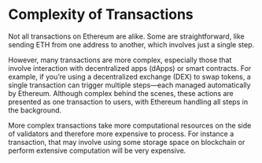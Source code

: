 # Complexity of Transactions

Not all transactions on Ethereum are alike. Some are straightforward, like sending ETH from one address to another, which involves just a single step.

However, many transactions are more complex, especially those that involve interaction with decentralized apps (dApps) or smart contracts. For example, if you’re using a decentralized exchange (DEX) to swap tokens, a single transaction can trigger multiple steps—each managed automatically by Ethereum. Although complex behind the scenes, these actions are presented as one transaction to users, with Ethereum handling all steps in the background.

More complex transactions take more computational resources on the side of validators and therefore more expensive to process. For instance a transaction, that may involve using some storage space on blockchain or perform extensive computation will be very expensive.